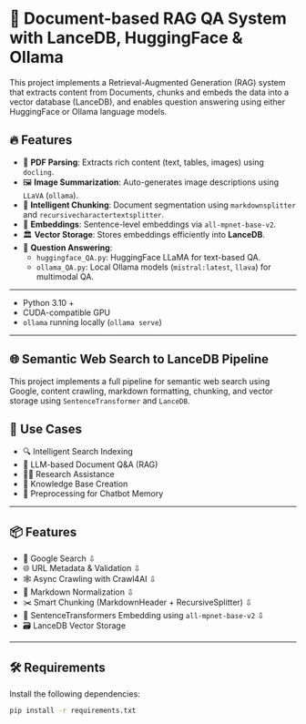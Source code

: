 # 🧠 Document-based RAG QA System with LanceDB, HuggingFace & Ollama

This project implements a Retrieval-Augmented Generation (RAG) system that extracts content from Documents, chunks and embeds the data into a vector database (LanceDB), and enables question answering using either HuggingFace or Ollama language models.


## 🔥 Features

- 📄 **PDF Parsing**: Extracts rich content (text, tables, images) using `docling`.
- 🖼️ **Image Summarization**: Auto-generates image descriptions using `LLaVA` (`ollama`).
- 🧩 **Intelligent Chunking**: Document segmentation using `markdownsplitter` and `recursivecharactertextsplitter`.
- 🧠 **Embeddings**: Sentence-level embeddings via `all-mpnet-base-v2`.
- 🏛 **Vector Storage**: Stores embeddings efficiently into **LanceDB**.
- 🤖 **Question Answering**:
  - `huggingface_QA.py`: HuggingFace LLaMA for text-based QA.
  - `ollama_QA.py`: Local Ollama models (`mistral:latest`, `llava`) for multimodal QA.

---

- Python 3.10 +
- CUDA-compatible GPU
- `ollama` running locally (`ollama serve`)

 ---


## 🌐 Semantic Web Search to LanceDB Pipeline

This project implements a full pipeline for semantic web search using Google, content crawling, markdown formatting, chunking, and vector storage using `SentenceTransformer` and `LanceDB`.


## 🧠 Use Cases

- 🔍 Intelligent Search Indexing
- 📖 LLM-based Document Q&A (RAG)
- 🧑‍💻 Research Assistance
- 📂 Knowledge Base Creation
- 🤖 Preprocessing for Chatbot Memory

---

## 📦 Features


- 🔎 Google Search
    ⇩
- 🌐 URL Metadata & Validation
    ⇩
- 🕸️ Async Crawling with Crawl4AI
    ⇩
- 📝 Markdown Normalization
    ⇩
- ✂️ Smart Chunking (MarkdownHeader + RecursiveSplitter)
    ⇩
- 🧠 SentenceTransformers Embedding using `all-mpnet-base-v2`
    ⇩
- 🗃️ LanceDB Vector Storage

---

## 🛠️ Requirements

Install the following dependencies:


```bash
pip install -r requirements.txt